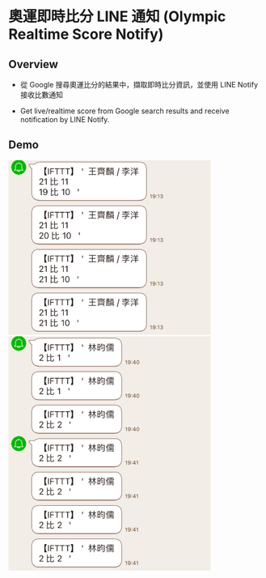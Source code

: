 # 奧運即時比分 LINE 通知 (Olympic Realtime Score Notify)

## Overview

* 從 Google 搜尋奧運比分的結果中，擷取即時比分資訊，並使用 LINE Notify 接收比數通知

* Get live/realtime score from Google search results and receive notification by LINE Notify.

## Demo

<img src="./demo/notify_1.JPG" width=400>

<img src="./demo/notify_2.JPG" width=400>
